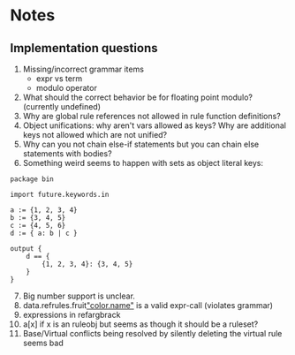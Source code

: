 # Notes

## Implementation questions

1. Missing/incorrect grammar items
    - expr vs term
    - modulo operator
2. What should the correct behavior be for floating point modulo? (currently undefined)
3. Why are global rule references not allowed in rule function definitions?
4. Object unifications: why aren't vars allowed as keys? Why are additional keys not allowed which are not unified?
5. Why can you not chain else-if statements but you can chain else statements with bodies?
6. Something weird seems to happen with sets as object literal keys:

```rego
package bin

import future.keywords.in

a := {1, 2, 3, 4}
b := {3, 4, 5}
c := {4, 5, 6}
d := { a: b | c }

output {	
    d == {
    	{1, 2, 3, 4}: {3, 4, 5}
    }
}
```
7. Big number support is unclear.
8. data.refrules.fruit["color.name"](fruit.apple, "green") is a valid expr-call (violates grammar)
9. expressions in refargbrack
10. a[x] if x is an ruleobj but seems as though it should be a ruleset?
11. Base/Virtual conflicts being resolved by silently deleting the virtual rule seems bad